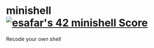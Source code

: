# minishell [![esafar's 42 minishell Score](https://badge42.vercel.app/api/v2/cl6l739qg00490gialxmtgsrk/project/2490871)](https://github.com/JaeSeoKim/badge42)
  
Recode your own shell  
